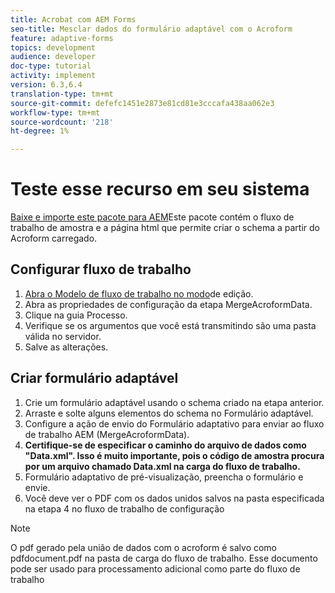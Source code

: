 ```yaml
---
title: Acrobat com AEM Forms
seo-title: Mesclar dados do formulário adaptável com o Acroform
feature: adaptive-forms
topics: development
audience: developer
doc-type: tutorial
activity: implement
version: 6.3,6.4
translation-type: tm+mt
source-git-commit: defefc1451e2873e81cd81e3cccafa438aa062e3
workflow-type: tm+mt
source-wordcount: '218'
ht-degree: 1%

---
```



# Teste esse recurso em seu sistema

[Baixe e importe este pacote para AEM](assets/acro-form-aem-form.zip)Este pacote contém o fluxo de trabalho de amostra e a página html que permite criar o schema a partir do Acroform carregado.

## Configurar fluxo de trabalho

1. [Abra o Modelo de fluxo de trabalho no modo](http://localhost:4502/editor.html/conf/global/settings/workflow/models/MergeAcroformData.html)de edição.
2. Abra as propriedades de configuração da etapa MergeAcroformData.
3. Clique na guia Processo.
4. Verifique se os argumentos que você está transmitindo são uma pasta válida no servidor.
5. Salve as alterações.

## Criar formulário adaptável

1. Crie um formulário adaptável usando o schema criado na etapa anterior.
2. Arraste e solte alguns elementos do schema no Formulário adaptável.
3. Configure a ação de envio do Formulário adaptativo para enviar ao fluxo de trabalho AEM (MergeAcroformData).
4. **Certifique-se de especificar o caminho do arquivo de dados como &quot;Data.xml&quot;. Isso é muito importante, pois o código de amostra procura por um arquivo chamado Data.xml na carga do fluxo de trabalho.**
5. Formulário adaptativo de pré-visualização, preencha o formulário e envie.
6. Você deve ver o PDF com os dados unidos salvos na pasta especificada na etapa 4 no fluxo de trabalho de configuração

>[!NOTE]
>
>O pdf gerado pela união de dados com o acroform é salvo como pdfdocument.pdf na pasta de carga do fluxo de trabalho. Esse documento pode ser usado para processamento adicional como parte do fluxo de trabalho
